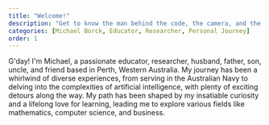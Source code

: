 ```yaml
---
title: "Welcome!"
description: "Get to know the man behind the code, the camera, and the guitar."
categories: [Michael Borck, Educator, Researcher, Personal Journey]
order: 1
---
```


G'day! I'm Michael, a passionate educator, researcher, husband, father, son, uncle, and friend based in Perth, Western Australia. My journey has been a whirlwind of diverse experiences, from serving in the Australian Navy to delving into the complexities of artificial intelligence, with plenty of exciting detours along the way. My path has been shaped by my insatiable curiosity and a lifelong love for learning, leading me to explore various fields like mathematics, computer science, and business.
